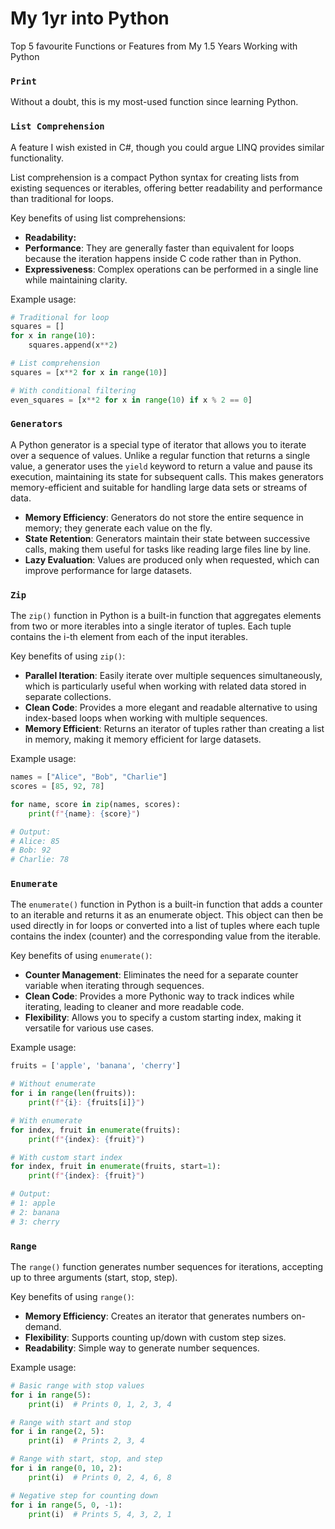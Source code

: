 # My 1yr into Python

Top 5 favourite Functions or Features from My 1.5 Years Working with Python

### `Print`

Without a doubt, this is my most-used function since learning Python.

### `List Comprehension`

A feature I wish existed in C#, though you could argue LINQ provides similar functionality.

List comprehension is a compact Python syntax for creating lists from existing sequences or iterables, offering better readability and performance than traditional for loops.

Key benefits of using list comprehensions:

- **Readability:**
- **Performance**: They are generally faster than equivalent for loops because the iteration happens inside C code rather than in Python.
- **Expressiveness**: Complex operations can be performed in a single line while maintaining clarity.

Example usage:

```python
# Traditional for loop
squares = []
for x in range(10):
    squares.append(x**2)

# List comprehension
squares = [x**2 for x in range(10)]

# With conditional filtering
even_squares = [x**2 for x in range(10) if x % 2 == 0]
```

### `Generators`

A Python generator is a special type of iterator that allows you to iterate over a sequence of values. Unlike a regular function that returns a single value, a generator uses the `yield` keyword to return a value and pause its execution, maintaining its state for subsequent calls. This makes generators memory-efficient and suitable for handling large data sets or streams of data.

- **Memory Efficiency**: Generators do not store the entire sequence in memory; they generate each value on the fly.
- **State Retention**: Generators maintain their state between successive calls, making them useful for tasks like reading large files line by line.
- **Lazy Evaluation**: Values are produced only when requested, which can improve performance for large datasets.

### `Zip`

The `zip()` function in Python is a built-in function that aggregates elements from two or more iterables into a single iterator of tuples. Each tuple contains the i-th element from each of the input iterables.

Key benefits of using `zip()`:

- **Parallel Iteration**: Easily iterate over multiple sequences simultaneously, which is particularly useful when working with related data stored in separate collections.
- **Clean Code**: Provides a more elegant and readable alternative to using index-based loops when working with multiple sequences.
- **Memory Efficient**: Returns an iterator of tuples rather than creating a list in memory, making it memory efficient for large datasets.

Example usage:

```python
names = ["Alice", "Bob", "Charlie"]
scores = [85, 92, 78]

for name, score in zip(names, scores):
    print(f"{name}: {score}")

# Output:
# Alice: 85
# Bob: 92
# Charlie: 78
```

### `Enumerate`

The `enumerate()` function in Python is a built-in function that adds a counter to an iterable and returns it as an enumerate object. This object can then be used directly in for loops or converted into a list of tuples where each tuple contains the index (counter) and the corresponding value from the iterable.

Key benefits of using `enumerate()`:

- **Counter Management**: Eliminates the need for a separate counter variable when iterating through sequences.
- **Clean Code**: Provides a more Pythonic way to track indices while iterating, leading to cleaner and more readable code.
- **Flexibility**: Allows you to specify a custom starting index, making it versatile for various use cases.

Example usage:

```python
fruits = ['apple', 'banana', 'cherry']

# Without enumerate
for i in range(len(fruits)):
    print(f"{i}: {fruits[i]}")

# With enumerate
for index, fruit in enumerate(fruits):
    print(f"{index}: {fruit}")

# With custom start index
for index, fruit in enumerate(fruits, start=1):
    print(f"{index}: {fruit}")

# Output:
# 1: apple
# 2: banana
# 3: cherry
```

### `Range`

The `range()` function generates number sequences for iterations, accepting up to three arguments (start, stop, step).

Key benefits of using `range()`:

- **Memory Efficiency**: Creates an iterator that generates numbers on-demand.
- **Flexibility**: Supports counting up/down with custom step sizes.
- **Readability**: Simple way to generate number sequences.

Example usage:

```python
# Basic range with stop values
for i in range(5):
    print(i)  # Prints 0, 1, 2, 3, 4

# Range with start and stop
for i in range(2, 5):
    print(i)  # Prints 2, 3, 4

# Range with start, stop, and step
for i in range(0, 10, 2):
    print(i)  # Prints 0, 2, 4, 6, 8

# Negative step for counting down
for i in range(5, 0, -1):
    print(i)  # Prints 5, 4, 3, 2, 1
```